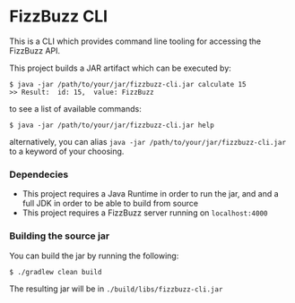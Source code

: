 # FizzBuzz CLI

This is a CLI which provides command line tooling for accessing the FizzBuzz API.

This project builds a JAR artifact which can be executed by:
```
$ java -jar /path/to/your/jar/fizzbuzz-cli.jar calculate 15
>> Result:  id: 15,  value: FizzBuzz
```
to see a list of available commands:
```
$ java -jar /path/to/your/jar/fizzbuzz-cli.jar help
```
alternatively, you can alias `java -jar /path/to/your/jar/fizzbuzz-cli.jar` to a keyword of your choosing.
### Dependecies
- This project requires a Java Runtime in order to run the jar, and and a full JDK in order to be able to build from source
- This project requires a FizzBuzz server running on `localhost:4000` 

### Building the source jar
You can build the jar by running the following:
```
$ ./gradlew clean build
```
The resulting jar will be in `./build/libs/fizzbuzz-cli.jar`
